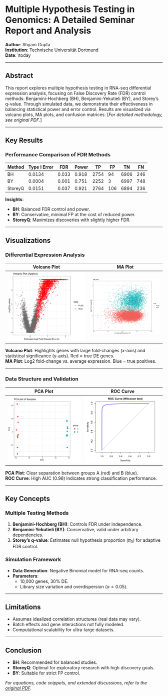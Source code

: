 # Multiple Hypothesis Testing in Genomics: A Detailed Seminar Report and Analysis

**Author**: Shyam Gupta  
**Institution**: Technische Universität Dortmund  
**Date**: \today  

---

## Abstract  
This report explores multiple hypothesis testing in RNA-seq differential expression analysis, focusing on False Discovery Rate (FDR) control methods: Benjamini-Hochberg (BH), Benjamini-Yekutieli (BY), and Storey’s q-value. Through simulated data, we demonstrate their effectiveness in balancing statistical power and error control. Results are visualized via volcano plots, MA plots, and confusion matrices. [*For detailed methodology, see original PDF.*]

---

## Key Results  

### Performance Comparison of FDR Methods  
| Method   | Type I Error | FDR   | Power  | TP   | FP  | TN   | FN   |
|----------|--------------|-------|--------|------|-----|------|------|
| BH       | 0.0134       | 0.033 | 0.918  | 2754 | 94  | 6906 | 246 |
| BY       | 0.0004       | 0.001 | 0.751  | 2252 | 3   | 6997 | 748 |
| StoreyQ  | 0.0151       | 0.037 | 0.921  | 2764 | 106 | 6894 | 236 |

**Insights**:  
- **BH**: Balanced FDR control and power.  
- **BY**: Conservative, minimal FP at the cost of reduced power.  
- **StoreyQ**: Maximizes discoveries with slightly higher FDR.  

---

## Visualizations  

### Differential Expression Analysis  

| Volcano Plot                  | MA Plot                      |
|-------------------------------|------------------------------|
| ![Volcano](figure/volcanoplot.png) | ![MA Plot](figure/MA.png) |

**Volcano Plot**: Highlights genes with large fold-changes (x-axis) and statistical significance (y-axis). Red = true DE genes.  
**MA Plot**: Log2 fold-change vs. average expression. Blue = true positives.  

---

### Data Structure and Validation  

| PCA Plot                      | ROC Curve                    |
|-------------------------------|------------------------------|
| ![PCA](figure/pca.png)        | ![ROC](figure/roc.png)       |

**PCA Plot**: Clear separation between groups A (red) and B (blue).  
**ROC Curve**: High AUC (0.98) indicates strong classification performance.  

---

## Key Concepts  

### Multiple Testing Methods  
1. **Benjamini-Hochberg (BH)**: Controls FDR under independence.  
2. **Benjamini-Yekutieli (BY)**: Conservative, valid under arbitrary dependencies.  
3. **Storey’s q-value**: Estimates null hypothesis proportion ($\pi_0$) for adaptive FDR control.  

### Simulation Framework  
- **Data Generation**: Negative Binomial model for RNA-seq counts.  
- **Parameters**:  
  - 10,000 genes, 30% DE.  
  - Library size variation and overdispersion ($\alpha = 0.05$).  

---

## Limitations  
- Assumes idealized correlation structures (real data may vary).  
- Batch effects and gene interactions not fully modeled.  
- Computational scalability for ultra-large datasets.  

---

## Conclusion  
- **BH**: Recommended for balanced studies.  
- **StoreyQ**: Optimal for exploratory research with high discovery goals.  
- **BY**: Suitable for strict FP control.  

*For equations, code snippets, and extended discussions, refer to the [original PDF](https://github.com/shyamgupta196/Multiple-Hypothesis-testing-for-Genomics-Data/blob/main/Final-Report.pdf).*
